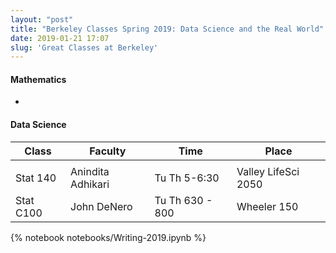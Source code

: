 ```yaml
---
layout: "post"
title: "Berkeley Classes Spring 2019: Data Science and the Real World"
date: 2019-01-21 17:07
slug: 'Great Classes at Berkeley'
---
```


#### Mathematics

-
#### Data Science


| Class | Faculty | Time| Place|
|--|--|--|--|
|   |   |   |   |
| Stat 140 | Anindita Adhikari | Tu Th 5-6:30 | Valley LifeSci 2050 |
|  Stat C100 |John DeNero   |Tu Th 630 - 800   |Wheeler 150   |

{% notebook notebooks/Writing-2019.ipynb %}
